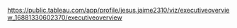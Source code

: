 https://public.tableau.com/app/profile/jesus.jaime2310/viz/executiveoverview_16881330602370/executiveoverview


